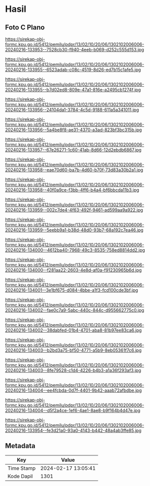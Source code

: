 # Hasil

## Foto C Plano

https://sirekap-obj-formc.kpu.go.id/5412/pemilu/pdpr/13/02/10/20/06/1302102006006-20240216-133953--7528cb30-f940-4eeb-b069-d252c555d153.jpg

https://sirekap-obj-formc.kpu.go.id/5412/pemilu/pdpr/13/02/10/20/06/1302102006006-20240216-133955--6523adab-c08c-4519-8d26-ed7b15c1afe5.jpg

https://sirekap-obj-formc.kpu.go.id/5412/pemilu/pdpr/13/02/10/20/06/1302102006006-20240216-133955--b7d02ed8-809e-47a1-816e-a2495cb1274f.jpg

https://sirekap-obj-formc.kpu.go.id/5412/pemilu/pdpr/13/02/10/20/06/1302102006006-20240216-133956--24104da1-3784-4c5d-9188-611a5a341011.jpg

https://sirekap-obj-formc.kpu.go.id/5412/pemilu/pdpr/13/02/10/20/06/1302102006006-20240216-133956--5a4be8f8-ae31-4370-a3ad-823bf3bc315b.jpg

https://sirekap-obj-formc.kpu.go.id/5412/pemilu/pdpr/13/02/10/20/06/1302102006006-20240216-133957--67e26271-1c60-41ab-8d66-12d2ebdb6867.jpg

https://sirekap-obj-formc.kpu.go.id/5412/pemilu/pdpr/13/02/10/20/06/1302102006006-20240216-133958--eae70d60-ba7b-4d60-b70f-73d83a30b2a1.jpg

https://sirekap-obj-formc.kpu.go.id/5412/pemilu/pdpr/13/02/10/20/06/1302102006006-20240216-133958--40f0a9ce-f3bb-4ff6-b4a4-bf6bbcda11b3.jpg

https://sirekap-obj-formc.kpu.go.id/5412/pemilu/pdpr/13/02/10/20/06/1302102006006-20240216-133959--002c7de4-4f63-492f-9461-ad599aa9a922.jpg

https://sirekap-obj-formc.kpu.go.id/5412/pemilu/pdpr/13/02/10/20/06/1302102006006-20240216-133959--5eebb9a1-b38d-48d0-93b7-68a192c7ea46.jpg

https://sirekap-obj-formc.kpu.go.id/5412/pemilu/pdpr/13/02/10/20/06/1302102006006-20240216-134000--4612ba40-7968-49c3-8535-758ed8814dd2.jpg

https://sirekap-obj-formc.kpu.go.id/5412/pemilu/pdpr/13/02/10/20/06/1302102006006-20240216-134000--f281aa22-2603-4e8d-af0a-f91230965b6d.jpg

https://sirekap-obj-formc.kpu.go.id/5412/pemilu/pdpr/13/02/10/20/06/1302102006006-20240216-134001--3e1bf675-d084-4bbe-a1f3-fcd100cde3bf.jpg

https://sirekap-obj-formc.kpu.go.id/5412/pemilu/pdpr/13/02/10/20/06/1302102006006-20240216-134002--fae0c7a9-5abc-440c-844c-d955662775c0.jpg

https://sirekap-obj-formc.kpu.go.id/5412/pemilu/pdpr/13/02/10/20/06/1302102006006-20240216-134002--38dabfed-01b4-4701-aba8-81b97ee83ca6.jpg

https://sirekap-obj-formc.kpu.go.id/5412/pemilu/pdpr/13/02/10/20/06/1302102006006-20240216-134003--b2bd3a75-bf50-4771-a5b9-8eb05361f7c6.jpg

https://sirekap-obj-formc.kpu.go.id/5412/pemilu/pdpr/13/02/10/20/06/1302102006006-20240216-134003--8fe79528-c1d4-4226-b4b3-a1a36f293af3.jpg

https://sirekap-obj-formc.kpu.go.id/5412/pemilu/pdpr/13/02/10/20/06/1302102006006-20240216-134004--ee4fcbda-0d7f-4401-9b42-aaab72afbdbe.jpg

https://sirekap-obj-formc.kpu.go.id/5412/pemilu/pdpr/13/02/10/20/06/1302102006006-20240216-134004--d5f2a4ce-1ef6-4ae1-8ae8-b9f164b4d47e.jpg

https://sirekap-obj-formc.kpu.go.id/5412/pemilu/pdpr/13/02/10/20/06/1302102006006-20240216-133954--fe3d21a0-93a0-4143-b442-48a4ab3ffe85.jpg


## Metadata

| Key        | Value               |
| ---------- | ------------------- |
| Time Stamp | 2024-02-17 13:05:41 |
| Kode Dapil | 1301                |



